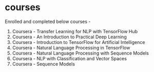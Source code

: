 # courses
Enrolled and completed below courses -

1) Coursera - Transfer Learning for NLP with TensorFlow Hub
2) Coursera - An Introduction to Practical Deep Learning
3) Coursera - Introduction to TensorFlow for Artificial Intelligence
4) Coursera - Natural Language Processing in TensorFlow
5) Coursera - Natural Language Processing with Sequence Models
6) Coursera - NLP with Classification and Vector Spaces
7) Coursera - Sequence Models
